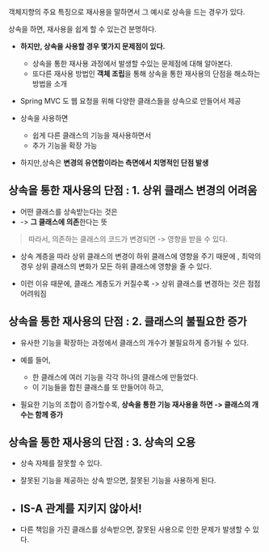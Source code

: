 객체지향의 주요 특징으로 재사용을 말하면서 그 예시로 상속을 드는 경우가 있다.

상속을 하면, 재사용을 쉽게 할 수 있는건 분명하다.

- **하지만, 상속을 사용할 경우 몇가지 문제점이 있다.**
  - 상속을 통한 재사용 과정에서 발생할 수있는 문제점에 대해 알아본다.
  - 또다른 재사용 방법인 **객체 조립**을 통해 상속을 통한 재사용의 단점을 해소하는 방법을 소개 


- Spring MVC 도 웹 요청을 위해 다양한 클래스들을 상속으로 만들어서 제공 

- 상속을 사용하면
  - 쉽게 다른 클래스의 기능을 재사용하면서 
  - 추가 기능을 확장 가능 
- 하지만,상속은 **변경의 유연함이라는 측면에서 치명적인 단점 발생**

## 상속을 통한 재사용의 단점 : 1. 상위 클래스 변경의 어려움 

- 어떤 클래스를 상속받는다는 것은 
- -> **그 클래스에 의존**한다는 뜻

> 따라서, 의존하는 클래스의 코드가 변경되면 -> 영향을 받을 수 있다.

- 상속 계층을 따라 상위 클래스의 변경이 하위 클래스에 영향을 주기 때문에 , 최악의 경우 상위 클래스의 변화가 모든 하위 클래스에 영향을 줄 수 있다. 

- 이런 이유 때문에, 클래스 계층도가 커질수록 -> 상위 클래스를 변경하는 것은 점점 어려워짐 

## 상속을 통한 재사용의 단점 : 2. 클래스의 불필요한 증가 

- 유사한 기능을 확장하는 과정에서 클래스의 개수가 불필요하게 증가될 수 있다.

- 예를 들어, 
  - 한 클래스에 여러 기능을 각각 하나의 클래스에 만들었다. 
  - 이 기능들을 합친 클래스를 또 만들어야 하고, 
- 필요한 기능의 조합이 증가할수록, **상속을 통한 기능 재사용을 하면 -> 클래스의 개수는 함께 증가**

## 상속을 통한 재사용의 단점 : 3. 상속의 오용
- 상속 자체를 잘못할 수 있다. 

- 잘못된 기능을 제공하는 상속 받으면, 잘못된 기능을 사용하게 된다.

- **IS-A 관계를 지키지 않아서!**
  - 

- 다른 책임을 가진 클래스를 상속받으면, 잘못된 사용으로 인한 문제가 발생할 수 있다.

 

